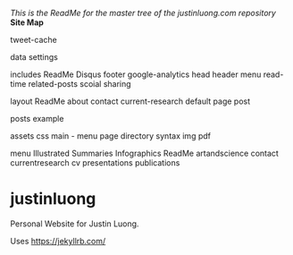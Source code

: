 _This is the ReadMe for the master tree of the justinluong.com repository_
**Site Map**

tweet-cache

data 
  settings
  
includes
  ReadMe
  Disqus
  footer
  google-analytics
  head
  header
  menu
  read-time
  related-posts
  scoial sharing
  
  
layout
  ReadMe
  about
  contact
  current-research
  default
  page
  post

posts
  example

assets
  css
    main - menu page directory
    syntax
  img
  pdf

menu
  Illustrated Summaries
  Infographics
  ReadMe
  artandscience
  contact
  currentresearch
  cv
  presentations
  publications

# justinluong
Personal Website for Justin Luong.

Uses https://jekyllrb.com/
